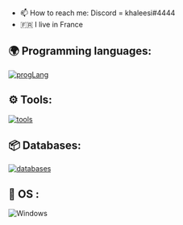 - 📫 How to reach me: Discord = khaleesi#4444
- 🇫🇷 I live in France



## 🌍 Programming languages:
[![progLang](https://skillicons.dev/icons?i=py,js&theme=dark)](https://github.com/KhaleesiDeveloppement)


## ⚙️ Tools:

  [![tools](https://skillicons.dev/icons?i=github,vscode,idea&theme=dark)](https://github.com/KhaleesiDeveloppement)
  
## 📦 Databases:
 [![databases](https://skillicons.dev/icons?i=mysql&theme=dark)](https://github.com/KhaleesiDeveloppement)

## 🔧 OS :
 ![Windows](https://img.shields.io/badge/Windows-0078D6?style=for-the-badge&logo=windows&logoColor=white)
